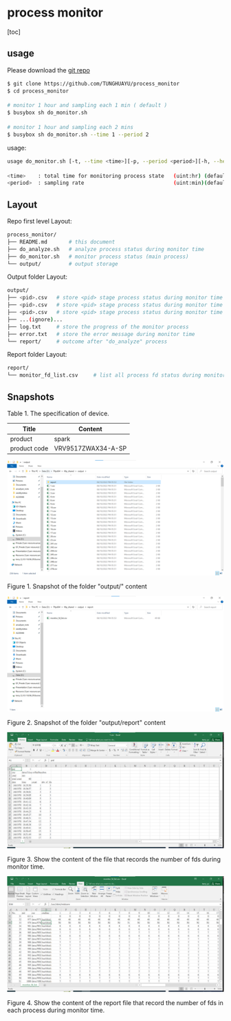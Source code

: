 # process monitor



[toc]

## usage

Please download the [git repo](https://github.com/TUNGHUAYU/process_monitor)

```bash
$ git clone https://github.com/TUNGHUAYU/process_monitor
$ cd process_monitor

# monitor 1 hour and sampling each 1 min ( default )
$ busybox sh do_monitor.sh 

# monitor 1 hour and sampling each 2 mins
$ busybox sh do_monitor.sh --time 1 --period 2 
```



usage:

```bash
usage do_monitor.sh [-t, --time <time>][-p, --period <period>][-h, --help]

<time>    : total time for monitoring process state   (uint:hr) (default: 1hr)
<period>  : sampling rate                             (uint:min)(default: 1min)
```



## Layout

Repo first level Layout:

```bash
process_monitor/
├── README.md		# this document
├── do_analyze.sh	# analyze process status during monitor time
├── do_monitor.sh	# monitor process status (main process)
└── output/			# output storage
```



Output folder Layout:

```bash
output/			
├── <pid>.csv	# store <pid> stage process status during monitor time
├── <pid>.csv	# store <pid> stage process status during monitor time
├── <pid>.csv	# store <pid> stage process status during monitor time
├── ...(ignore)...	
├── log.txt		# store the progress of the monitor process
├── error.txt	# store the error message during monitor time
└── report/		# outcome after "do_analyze" process
```



Report folder Layout:

```bash
report/
└── monitor_fd_list.csv 	# list all process fd status during monitor time 
```



## Snapshots



Table 1. The specification of device.

| Title        | Content            |
| ------------ | ------------------ |
| product      | spark              |
| product code | VRV9517ZWAX34-A-SP |



![pid_csv](image/pid_csv.png)

Figure 1. Snapshot of the folder "output/" content



![report](image/report.png)

Figure 2. Snapshot of the folder "output/report" content



![pid_csv_content](image/pid_csv_content.png)

Figure 3. Show the content of the file that records the number of fds during monitor time.



![report_content](image/report_content.png)

Figure 4. Show the content of the report file that record the number of fds in each process during monitor time.
